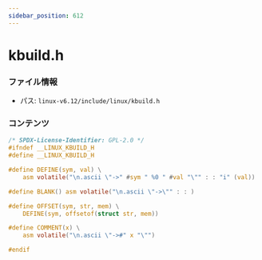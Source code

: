 ```yaml
---
sidebar_position: 612
---
```

# kbuild.h

### ファイル情報

- パス: `linux-v6.12/include/linux/kbuild.h`

### コンテンツ

```h
/* SPDX-License-Identifier: GPL-2.0 */
#ifndef __LINUX_KBUILD_H
#define __LINUX_KBUILD_H

#define DEFINE(sym, val) \
	asm volatile("\n.ascii \"->" #sym " %0 " #val "\"" : : "i" (val))

#define BLANK() asm volatile("\n.ascii \"->\"" : : )

#define OFFSET(sym, str, mem) \
	DEFINE(sym, offsetof(struct str, mem))

#define COMMENT(x) \
	asm volatile("\n.ascii \"->#" x "\"")

#endif

```
